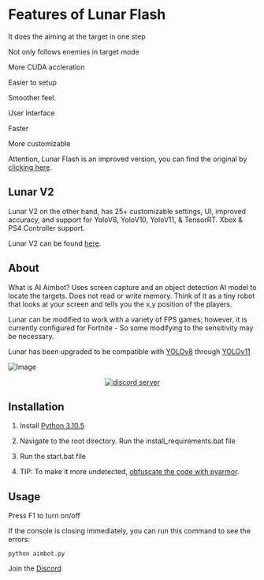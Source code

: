 # Features of Lunar Flash
It does the aiming at the target in one step

Not only follows enemies in target mode

More CUDA accleration

Easier to setup

Smoother feel.

User Interface

Faster

More customizable

Attention, Lunar Flash is an improved version, you can find the original by [clicking here](https://github.com/xxreflextheone/AI-Aimbot).


## Lunar V2
Lunar V2 on the other hand, has 25+ customizable settings, UI, improved accuracy, and support for YoloV8, YoloV10, YoloV11, & TensorRT. Xbox & PS4 Controller support.

Lunar V2 can be found [here](https://gannonr.com/downloads).

## About

What is AI Aimbot?
Uses screen capture and an object detection AI model to locate the targets. Does not read or write memory. Think of it as a tiny robot that looks at your screen and tells you the x,y position of the players.


Lunar can be modified to work with a variety of FPS games; however, it is currently configured for Fortnite - So some modifying to the sensitivity may be necessary.

Lunar has been upgraded to be compatible with [YOLOv8](https://github.com/ultralytics/ultralytics) through [YOLOv11](https://github.com/ultralytics/ultralytics)

![Image](https://github.com/user-attachments/assets/f7efa882-b1e5-4f6a-aeaa-d1ab0369d669)
<div align="center">

  
[![discord server](https://ucarecdn.com/daf9ab8d-5961-431b-b21a-3ba544d9d14f/lunar.svg)](https://discord.gg/St8xd8d9Ts)


</div>


## Installation

1. Install [Python 3.10.5](https://www.python.org/downloads/release/python-3105/)

2. Navigate to the root directory. Run the install_requirements.bat file

3. Run the start.bat file

4. TIP: To make it more undetected, [obfuscate the code with pyarmor](https://pyarmor.readthedocs.io/en/latest/). 

## Usage
Press F1 to turn on/off

If the console is closing immediately, you can run this command to see the errors:
```           
python aimbot.py 
```      

Join the [Discord](https://discord.gg/St8xd8d9Ts)

